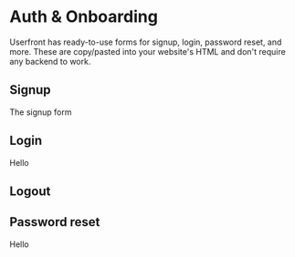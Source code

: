 # Auth & Onboarding

Userfront has ready-to-use forms for signup, login, password reset, and more. These are copy/pasted into your website's HTML and don't require any backend to work.

## Signup

The signup form

## Login

Hello

## Logout

## Password reset

Hello
